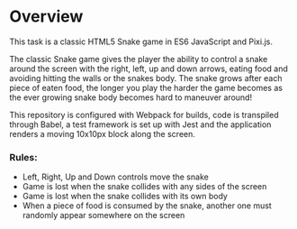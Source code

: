 # Overview
This task is a classic HTML5 Snake game in ES6 JavaScript and Pixi.js.

The classic Snake game gives the player the ability to control a snake around the screen with the right, left, up and down arrows, eating food and avoiding hitting the walls or the snakes body. The snake grows after each piece of eaten food, the longer you play the harder the game becomes as the ever growing snake body becomes hard to maneuver around!

This repository is configured with Webpack for builds, code is transpiled through Babel, a test framework is set up with Jest and the application renders a moving 10x10px block along the screen.

### Rules:
* Left, Right, Up and Down controls move the snake
* Game is lost when the snake collides with any sides of the screen 
* Game is lost when the snake collides with its own body
* When a piece of food is consumed by the snake, another one must randomly appear somewhere on the screen